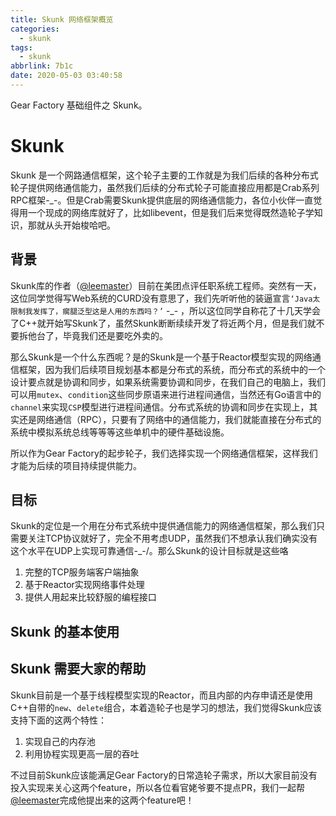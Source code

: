 ```yaml
---
title: Skunk 网络框架概览
categories:
  - skunk
tags:
  - skunk
abbrlink: 7b1c
date: 2020-05-03 03:40:58
---
```


Gear Factory 基础组件之 Skunk。

<!--more-->

# Skunk 

Skunk 是一个网路通信框架，这个轮子主要的工作就是为我们后续的各种分布式轮子提供网络通信能力，虽然我们后续的分布式轮子可能直接应用都是Crab系列RPC框架-_-。但是Crab需要Skunk提供底层的网络通信能力，各位小伙伴一直觉得用一个现成的网络库就好了，比如libevent，但是我们后来觉得既然造轮子学知识，那就从头开始梭哈吧。

## 背景

Skunk库的作者（[@leemaster](https://www.github.com/leemaster)）目前在美团点评任职系统工程师。突然有一天，这位同学觉得写Web系统的CURD没有意思了，我们先听听他的装逼宣言`‘Java太限制我发挥了，瘸腿泛型这是人用的东西吗？’` -_- ，所以这位同学自称花了十几天学会了C++就开始写Skunk了，虽然Skunk断断续续开发了将近两个月，但是我们就不要拆他台了，毕竟我们还是要吃外卖的。

那么Skunk是一个什么东西呢？是的Skunk是一个基于Reactor模型实现的网络通信框架，因为我们后续项目规划基本都是分布式的系统，而分布式的系统中的一个设计要点就是协调和同步，如果系统需要协调和同步，在我们自己的电脑上，我们可以用`mutex`、`condition`这些同步原语来进行进程间通信，当然还有Go语言中的`channel`来实现`CSP`模型进行进程间通信。分布式系统的协调和同步在实现上，其实还是网络通信（RPC），只要有了网络中的通信能力，我们就能直接在分布式的系统中模拟系统总线等等等这些单机中的硬件基础设施。

所以作为Gear Factory的起步轮子，我们选择实现一个网络通信框架，这样我们才能为后续的项目持续提供能力。

## 目标

Skunk的定位是一个用在分布式系统中提供通信能力的网络通信框架，那么我们只需要关注TCP协议就好了，完全不用考虑UDP，虽然我们不想承认我们确实没有这个水平在UDP上实现可靠通信-_-/。那么Skunk的设计目标就是这些咯

1. 完整的TCP服务端客户端抽象
2. 基于Reactor实现网络事件处理
3. 提供人用起来比较舒服的编程接口


## Skunk 的基本使用


## Skunk 需要大家的帮助

Skunk目前是一个基于线程模型实现的Reactor，而且内部的内存申请还是使用C++自带的`new`、`delete`组合，本着造轮子也是学习的想法，我们觉得Skunk应该支持下面的这两个特性：

1. 实现自己的内存池
2. 利用协程实现更高一层的吞吐

不过目前Skunk应该能满足Gear Factory的日常造轮子需求，所以大家目前没有投入实现来关心这两个feature，所以各位看官姥爷要不提点PR，我们一起帮[@leemaster](https://www.github.com/leemaster)完成他提出来的这两个feature吧！